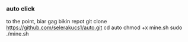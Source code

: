 ### auto click
to the point, biar gag bikin repot
git clone https://github.com/selerakucs1/auto.git
cd auto
chmod +x mine.sh
sudo ./mine.sh

